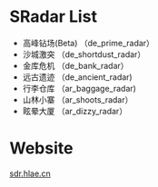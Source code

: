 # SRadar List

- 高峰钻场(Beta) （de_prime_radar）
- 沙城激突 （de_shortdust_radar）
- 金库危机 （de_bank_radar）
- 远古遗迹 （de_ancient_radar)
- 行李仓库 （ar_baggage_radar)
- 山林小寨 （ar_shoots_radar）
- 眩晕大厦 （ar_dizzy_radar）

# Website
[sdr.hlae.cn](https://sdr.hlae.cn)

